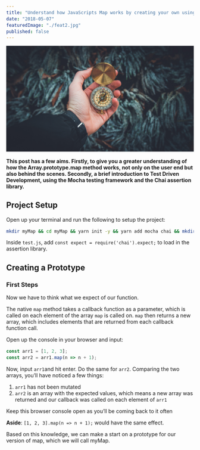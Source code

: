 ```yaml
---
title: "Understand how JavaScripts Map works by creating your own using TDD"
date: "2018-05-07"
featuredImage: "./feat2.jpg"
published: false
---
```


![Featured Image](./feat2.jpg)

**This post has a few aims. Firstly, to give you a greater understanding of how the Array.prototype.map method works, not only on the user end but also behind the scenes. Secondly, a brief introduction to Test Driven Development, using the Mocha testing framework and the Chai assertion library.**

## Project Setup

Open up your terminal and run the following to setup the project:

```bash
mkdir myMap && cd myMap && yarn init -y && yarn add mocha chai && mkdir test && cd test && touch test.js
```

Inside `test.js`, add `const expect = require('chai').expect;` to load in the assertion library.

## Creating a Prototype

### First Steps

Now we have to think what we expect of our function.

The native `map` method takes a callback function as a parameter, which is called on each element of the array `map` is called on. `map` then returns a new array, which includes elements that are returned from each callback function call.

Open up the console in your browser and input:

```javascript
const arr1 = [1, 2, 3];
const arr2 = arr1.map(n => n + 1);
```

Now, input `arr1`and hit enter. Do the same for `arr2`. Comparing the two arrays, you’ll have noticed a few things:

1.  `arr1` has not been mutated
2.  `arr2` is an array with the expected values, which means a new array was returned and our callback was called on each element of `arr1`

Keep this browser console open as you’ll be coming back to it often

**Aside**: `[1, 2, 3].map(n => n + 1);` would have the same effect.

Based on this knowledge, we can make a start on a prototype for our version of map, which we will call myMap.
